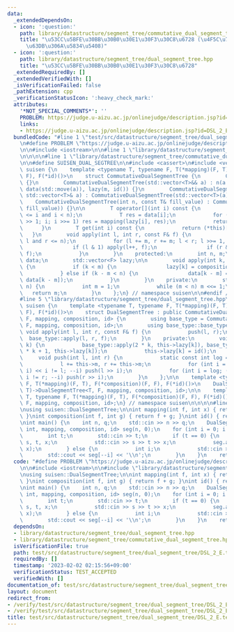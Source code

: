 ```yaml
---
data:
  _extendedDependsOn:
  - icon: ':question:'
    path: library/datastructure/segment_tree/commutative_dual_segment_tree.hpp
    title: "\u53CC\u5BFE\u30BB\u30B0\u30E1\u30F3\u30C8\u6728 (\u4F5C\u7528\u304C\u53EF\
      \u63DB\u306A\u5834\u5408)"
  - icon: ':question:'
    path: library/datastructure/segment_tree/dual_segment_tree.hpp
    title: "\u53CC\u5BFE\u30BB\u30B0\u30E1\u30F3\u30C8\u6728"
  _extendedRequiredBy: []
  _extendedVerifiedWith: []
  _isVerificationFailed: false
  _pathExtension: cpp
  _verificationStatusIcon: ':heavy_check_mark:'
  attributes:
    '*NOT_SPECIAL_COMMENTS*': ''
    PROBLEM: https://judge.u-aizu.ac.jp/onlinejudge/description.jsp?id=DSL_2_E
    links:
    - https://judge.u-aizu.ac.jp/onlinejudge/description.jsp?id=DSL_2_E
  bundledCode: "#line 1 \"test/src/datastructure/segment_tree/dual_segment_tree/DSL_2_E.test.cpp\"\
    \n#define PROBLEM \"https://judge.u-aizu.ac.jp/onlinejudge/description.jsp?id=DSL_2_E\"\
    \n\n#include <iostream>\n\n#line 1 \"library/datastructure/segment_tree/dual_segment_tree.hpp\"\
    \n\n\n\n#line 1 \"library/datastructure/segment_tree/commutative_dual_segment_tree.hpp\"\
    \n\n#define SUISEN_DUAL_SEGTREE\n\n#include <cassert>\n#include <vector>\n\nnamespace\
    \ suisen {\n    template <typename T, typename F, T(*mapping)(F, T), F(*composition)(F,\
    \ F), F(*id)()>\n    struct CommutativeDualSegmentTree {\n        CommutativeDualSegmentTree()\
    \ {}\n        CommutativeDualSegmentTree(std::vector<T>&& a) : n(a.size()), m(ceil_pow2(a.size())),\
    \ data(std::move(a)), lazy(m, id()) {}\n        CommutativeDualSegmentTree(const\
    \ std::vector<T>& a) : CommutativeDualSegmentTree(std::vector<T>(a)) {}\n    \
    \    CommutativeDualSegmentTree(int n, const T& fill_value) : CommutativeDualSegmentTree(std::vector<T>(n,\
    \ fill_value)) {}\n\n        T operator[](int i) const {\n            assert(0\
    \ <= i and i < n);\n            T res = data[i];\n            for (i = (i + m)\
    \ >> 1; i; i >>= 1) res = mapping(lazy[i], res);\n            return res;\n  \
    \      }\n        T get(int i) const {\n            return (*this)[i];\n     \
    \   }\n        void apply(int l, int r, const F& f) {\n            assert(0 <=\
    \ l and r <= n);\n            for (l += m, r += m; l < r; l >>= 1, r >>= 1) {\n\
    \                if (l & 1) apply(l++, f);\n                if (r & 1) apply(--r,\
    \ f);\n            }\n        }\n    protected:\n        int n, m;\n        std::vector<T>\
    \ data;\n        std::vector<F> lazy;\n\n        void apply(int k, const F& f)\
    \ {\n            if (k < m) {\n                lazy[k] = composition(f, lazy[k]);\n\
    \            } else if (k - m < n) {\n                data[k - m] = mapping(f,\
    \ data[k - m]);\n            }\n        }\n    private:\n        static int ceil_pow2(int\
    \ n) {\n            int m = 1;\n            while (m < n) m <<= 1;\n         \
    \   return m;\n        }\n    };\n} // namespace suisen\n\n#endif // SUISEN_COM_DUAL_SEGTREE\n\
    #line 5 \"library/datastructure/segment_tree/dual_segment_tree.hpp\"\n\nnamespace\
    \ suisen {\n    template <typename T, typename F, T(*mapping)(F, T), F(*composition)(F,\
    \ F), F(*id)()>\n    struct DualSegmentTree : public CommutativeDualSegmentTree<T,\
    \ F, mapping, composition, id> {\n        using base_type = CommutativeDualSegmentTree<T,\
    \ F, mapping, composition, id>;\n        using base_type::base_type;\n       \
    \ void apply(int l, int r, const F& f) {\n            push(l, r);\n          \
    \  base_type::apply(l, r, f);\n        }\n    private:\n        void push(int\
    \ k) {\n            base_type::apply(2 * k, this->lazy[k]), base_type::apply(2\
    \ * k + 1, this->lazy[k]);\n            this->lazy[k] = id();\n        }\n   \
    \     void push(int l, int r) {\n            static const int log = __builtin_ctz(this->m);\n\
    \            l += this->m, r += this->m;\n            for (int i = log; (l >>\
    \ i) << i != l; --i) push(l >> i);\n            for (int i = log; (r >> i) <<\
    \ i != r; --i) push(r >> i);\n        }\n    };\n\n    template <typename T, typename\
    \ F, T(*mapping)(F, T), F(*composition)(F, F), F(*id)()>\n    DualSegmentTree(int,\
    \ T)->DualSegmentTree<T, F, mapping, composition, id>;\n\n    template <typename\
    \ T, typename F, T(*mapping)(F, T), F(*composition)(F, F), F(*id)()>\n    DualSegmentTree(std::vector<T>)->DualSegmentTree<T,\
    \ F, mapping, composition, id>;\n} // namespace suisen\n\n\n\n#line 6 \"test/src/datastructure/segment_tree/dual_segment_tree/DSL_2_E.test.cpp\"\
    \nusing suisen::DualSegmentTree;\n\nint mapping(int f, int x) { return f + x;\
    \ }\nint composition(int f, int g) { return f + g; }\nint id() { return 0; }\n\
    \nint main() {\n    int n, q;\n    std::cin >> n >> q;\n    DualSegmentTree<int,\
    \ int, mapping, composition, id> seg(n, 0);\n    for (int i = 0; i < q; ++i) {\n\
    \        int t;\n        std::cin >> t;\n        if (t == 0) {\n            int\
    \ s, t, x;\n            std::cin >> s >> t >> x;\n            seg.apply(--s, t,\
    \ x);\n        } else {\n            int i;\n            std::cin >> i;\n    \
    \        std::cout << seg[--i] << '\\n';\n        }\n    }\n    return 0;\n}\n"
  code: "#define PROBLEM \"https://judge.u-aizu.ac.jp/onlinejudge/description.jsp?id=DSL_2_E\"\
    \n\n#include <iostream>\n\n#include \"library/datastructure/segment_tree/dual_segment_tree.hpp\"\
    \nusing suisen::DualSegmentTree;\n\nint mapping(int f, int x) { return f + x;\
    \ }\nint composition(int f, int g) { return f + g; }\nint id() { return 0; }\n\
    \nint main() {\n    int n, q;\n    std::cin >> n >> q;\n    DualSegmentTree<int,\
    \ int, mapping, composition, id> seg(n, 0);\n    for (int i = 0; i < q; ++i) {\n\
    \        int t;\n        std::cin >> t;\n        if (t == 0) {\n            int\
    \ s, t, x;\n            std::cin >> s >> t >> x;\n            seg.apply(--s, t,\
    \ x);\n        } else {\n            int i;\n            std::cin >> i;\n    \
    \        std::cout << seg[--i] << '\\n';\n        }\n    }\n    return 0;\n}"
  dependsOn:
  - library/datastructure/segment_tree/dual_segment_tree.hpp
  - library/datastructure/segment_tree/commutative_dual_segment_tree.hpp
  isVerificationFile: true
  path: test/src/datastructure/segment_tree/dual_segment_tree/DSL_2_E.test.cpp
  requiredBy: []
  timestamp: '2023-02-02 02:15:56+09:00'
  verificationStatus: TEST_ACCEPTED
  verifiedWith: []
documentation_of: test/src/datastructure/segment_tree/dual_segment_tree/DSL_2_E.test.cpp
layout: document
redirect_from:
- /verify/test/src/datastructure/segment_tree/dual_segment_tree/DSL_2_E.test.cpp
- /verify/test/src/datastructure/segment_tree/dual_segment_tree/DSL_2_E.test.cpp.html
title: test/src/datastructure/segment_tree/dual_segment_tree/DSL_2_E.test.cpp
---
```

